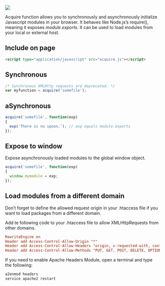 <img src="http://jochemstoel.github.io/img/acquire-img.jpg">

Acquire function allows you to synchronously and asynchronously initialize Javascript modules in your browser. It behaves like Node.js’s require(), meaning it exposes <i>module.exports</i>. It can be used to load modules from your local or external host.

## Include on page
```html
<script type="application/javascript" src="acquire.js"></script>
```

## Synchronous
```javascript
/* Synchronous XMLHttp requests are deprecated. */
var myfunction = acquire('somefile');
```

## aSynchronous
```javascript
acquire('somefile', function(exp)
{
  exp('There is no spoon.'); // exp equals module.exports
});
```

## Expose to window
Expose asynchronously loaded modules to the global window object.

```javascript
acquire('somefile', function(exp)
{
  window.mymodule = exp;
});
``` 
## Load modules from a different domain
Don’t forget to define the allowed request origin in your .htaccess file if you want to load packages from a different domain.

Add te following code to your .htaccess file to allow XMLHttpRequests from other domains. 
```conf
RewriteEngine on
Header add Access-Control-Allow-Origin "*"
Header add Access-Control-Allow-Headers "origin, x-requested-with, content-type"
Header add Access-Control-Allow-Methods "PUT, GET, POST, DELETE, OPTIONS"
```

If you need to enable Apache Headers Module, open a terminal and type the following:
```bash
a2enmod headers
service apache2 restart
``` 
